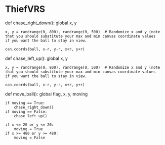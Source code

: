 # ThiefVRS

def chase_right_down(): 
    global x, y

    x, y = randrange(0, 800), randrange(0, 500)  # Randomize x and y (note that you should substitute your max and min canvas coordinate values if you want the ball to stay in view.

    can.coords(ball, x-r, y-r, x+r, y+r) 
 
 def chase_left_up(): 
    global x, y

    x, y = randrange(0, 800), randrange(0, 500)  # Randomize x and y (note that you should substitute your max and min canvas coordinate values if you want the ball to stay in view.

    can.coords(ball, x-r, y-r, x+r, y+r) 
 
def move_ball():
    global flag, x, y, moving
 
    if moving == True:
        chase_right_down()
    if moving == False:
        chase_left_up()
       
    if x <= 20 or y <= 20:
        moving = True
    if x >= 480 or y >= 480:
        moving = False
 
